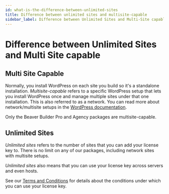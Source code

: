 ```yaml
---
id: what-is-the-difference-between-unlimited-sites
title: Difference between unlimited sites and multisite-capable
sidebar_label: Difference between Unlimited Sites and Multi-Site capable
---
```


# Difference between Unlimited Sites and Multi Site capable

## Multi Site Capable

Normally, you install WordPress on each site you build so it's a standalone installation. *Multisite-capable* refers to a specific WordPress setup that lets you install WordPress once and manage multiple sites under that one installation. This is also referred to as a network.  You can read more about network/multisite setups in the [WordPress documentation](https://wordpress.org/support/article/create-a-network/).  

Only the Beaver Builder Pro and Agency packages are multisite-capable.

## Unlimited Sites

*Unlimited sites* refers to the number of sites that you can add your license key to.  There is no limit on any of our packages, including network sites with multisite setups.  

*Unlimited sites* also means that you can use your license key across servers and even hosts.  

See our [Terms and Conditions](https://www.wpbeaverbuilder.com/terms-and-conditions/) for details about the conditions under which you can use your license key.
